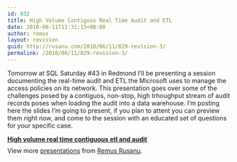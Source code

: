 ```yaml
---
id: 832
title: High Volume Contiguos Real Time Audit and ETL
date: 2010-06-11T11:31:13+00:00
author: remus
layout: revision
guid: http://rusanu.com/2010/06/11/829-revision-3/
permalink: /2010/06/11/829-revision-3/
---
```

Tomorrow at SQL Saturday #43 in Redmond I&#8217;ll be presenting a session documenting the real-time audit and ETL the Microsoft uses to manage the access policies on its network. This presentation goes over some of the challenges posed by a contiguos, non-stop, high trhoughput stream of audit records poses when loading the audit into a data warehouse. I&#8217;m posting here the slides I&#8217;m going to present, if you plan to attent you can preview them right now, and come to the session with an educated set of questions for your specific case.

<div style="width:425px" id="__ss_4477352">
  <strong style="display:block;margin:12px 0 4px"><a href="http://www.slideshare.net/rusanu/high-volume-real-time-contiguous-etl-and-audit" title="High volume real time contiguous etl and audit">High volume real time contiguous etl and audit</a></strong> 
  
  <div style="padding:5px 0 12px">
    View more <a href="http://www.slideshare.net/">presentations</a> from <a href="http://www.slideshare.net/rusanu">Remus Rusanu</a>.
  </div>
</div>